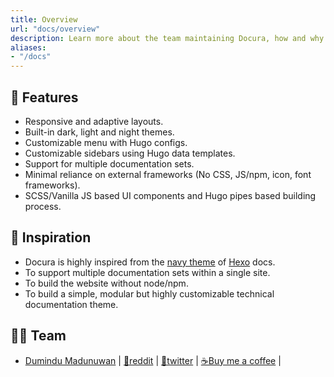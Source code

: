 ```yaml
---
title: Overview
url: "docs/overview"
description: Learn more about the team maintaining Docura, how and why the project started, and how to get involved.
aliases:
- "/docs"
---
```


## 🚀 Features

- Responsive and adaptive layouts.
- Built-in dark, light and night themes.
- Customizable menu with Hugo configs.
- Customizable sidebars using Hugo data templates.
- Support for multiple documentation sets.
- Minimal reliance on external frameworks (No CSS, JS/npm, icon, font frameworks).
- SCSS/Vanilla JS based UI components and Hugo pipes based building process.

## 🌱 Inspiration

- Docura is highly inspired from the [navy theme](https://github.com/hexojs/site/tree/master/themes/navy) of [Hexo](https://hexo.io) docs.
- To support multiple documentation sets within a single site.
- To build the website without node/npm.
- To build a simple, modular but highly customizable technical documentation theme.

## 🧑‍💻 Team

- [Dumindu Madunuwan](https://github.com/dumindu) | [💬reddit](https://www.reddit.com/user/dumindunuwan/) | [💬twitter](https://twitter.com/__nuwan) | [☕️Buy me a coffee](https://www.buymeacoffee.com/dumindu) |